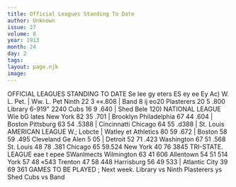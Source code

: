 ```yaml
---
title: Official Leagues Standing To Date
author: Unknown
issue: 27
volume: 8
year: 1913
month: 24
day: 2
tags:
layout: page.njk
image:
---
```

OFFICIAL LEAGUES STANDING TO DATE    Se lee gy eters ES ey ee Ey Ac) W. L. Pet. | Ww. L. Pet Ninth 22 3 ««.808 | Band 8 ij eo20 Plasterers 20 5 .800 Library 6-919" 2240 Cubs 16 9 .640 | Shed Bele 120) NATIONAL LEAGUE Wie bG lates New York 82 35 .701 | Brooklyn Philadelphia 67 44 .604 | Boston Pittsburg 63 54 .5388 | Cincinnatti Chicago 64 55 .d388 | St. Louis AMERICAN LEAGUE W.; Lobcte | Watley et Athletics 80 59 .672 | Boston 58 59 .495 Cleveland Ge Alen 5 05 | Detroit 52 71 .423 Washington 67 51 .568 St. Louis 48 78 .381 Chicago 65 59.524 New York 40 76 3845 TRI-STATE. LEAGUE eae t epee SWanlmects Wilmington 63 41 606 Allentown 54 51 514 York 57 48 «543 Trenton 47 58 448 Harrisburg 56 49 533 | Atlantic City 39 69 361 GAMES TO BE PLAYED ; Next week. Library vs Ninth Plasterers ys Shed Cubs vs Band 


